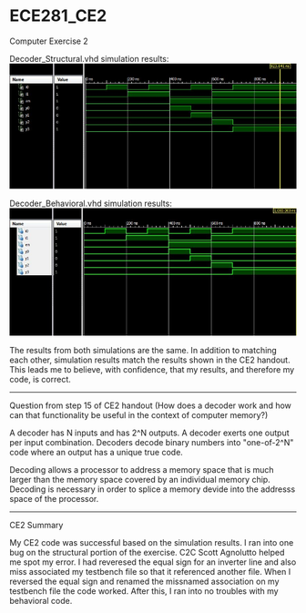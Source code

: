 ECE281_CE2
==========

Computer Exercise 2

Decoder_Structural.vhd simulation results:
![alt tag](https://github.com/John-Rios/ECE281_CE2/blob/master/Decoder_Structural.JPG)

Decoder_Behavioral.vhd simulation results:
![alt tag](https://github.com/John-Rios/ECE281_CE2/blob/master/Decoder_Behavioral.JPG)

The results from both simulations are the same. In addition to matching each other, simulation results 
match the results shown in the CE2 handout. This leads me to believe, with confidence, that my results, 
and therefore my code, is correct. 

_______________________________________________________________________________________________________

Question from step 15 of CE2 handout
(How does a decoder work and how can that functionality be useful in the context of computer memory?)

A decoder has N inputs and has 2^N outputs. A decoder exerts one output per input combination. Decoders 
decode binary numbers into "one-of-2^N" code where an output has a unique true code.

Decoding allows a processor to address a memory space that is much larger than the memory space covered 
by an individual memory chip. Decoding is necessary in order to splice a memory devide into the addresss 
space of the processor. 

________________________________________________________________________________________________________

CE2 Summary

My CE2 code was successful based on the simulation results. I ran into one bug on the structural portion
of the exercise. C2C Scott Agnolutto helped me spot my error. I had reveresed the equal sign for an inverter
line and also miss associated my testbench file so that it referenced another file. When I reversed the equal
sign and renamed the missnamed association on my testbench file the code worked. After this, I ran into no 
troubles with my behavioral code. 
